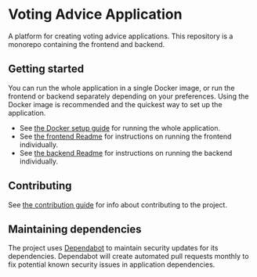 # Voting Advice Application
A platform for creating voting advice applications. This repository is a monorepo containing the frontend and backend.

## Getting started
You can run the whole application in a single Docker image, or run the frontend or backend separately depending on your preferences. Using the Docker image is recommended and the quickest way to set up the application.

- See [the Docker setup guide](docs/docker-setup-guide.md) for running the whole application.
- See [the frontend Readme](frontend/README.md) for instructions on running the frontend individually.
- See [the backend Readme](/backend/vaa-strapi/README.md) for instructions on running the backend individually.

## Contributing
See [the contribution guide](docs/contributing/CONTRIBUTING.md) for info about contributing to the project.

## Maintaining dependencies
The project uses [Dependabot](https://github.com/dependabot) to maintain security updates for its dependencies. Dependabot will create automated pull requests monthly to fix potential known security issues in application dependencies.
